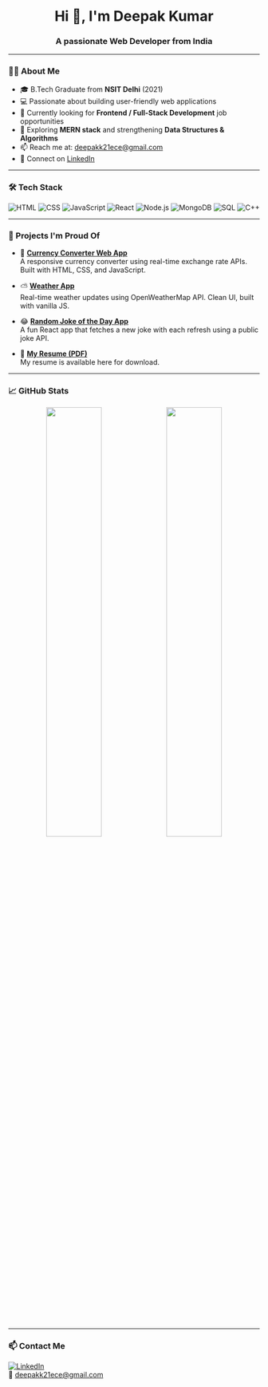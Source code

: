 <h1 align="center">Hi 👋, I'm Deepak Kumar</h1>
<h3 align="center">A passionate Web Developer from India</h3>

---

### 🧑‍🎓 About Me

- 🎓 B.Tech Graduate from **NSIT Delhi** (2021)  
- 💻 Passionate about building user-friendly web applications  
- 🔭 Currently looking for **Frontend / Full-Stack Development** job opportunities  
- 🌱 Exploring **MERN stack** and strengthening **Data Structures & Algorithms**  
- 📫 Reach me at: [deepakk21ece@gmail.com](mailto:deepakk21ece@gmail.com)  
- 🔗 Connect on [LinkedIn](https://www.linkedin.com/in/deepakk21ece/)

---

### 🛠️ Tech Stack

![HTML](https://img.shields.io/badge/HTML5-E34F26?style=flat&logo=html5&logoColor=white)
![CSS](https://img.shields.io/badge/CSS3-1572B6?style=flat&logo=css3&logoColor=white)
![JavaScript](https://img.shields.io/badge/JavaScript-F7DF1E?style=flat&logo=javascript&logoColor=black)
![React](https://img.shields.io/badge/React-61DAFB?style=flat&logo=react&logoColor=black)
![Node.js](https://img.shields.io/badge/Node.js-339933?style=flat&logo=node.js&logoColor=white)
![MongoDB](https://img.shields.io/badge/MongoDB-4EA94B?style=flat&logo=mongodb&logoColor=white)
![SQL](https://img.shields.io/badge/SQL-4479A1?style=flat&logo=mysql&logoColor=white)
![C++](https://img.shields.io/badge/C++-00599C?style=flat&logo=c%2B%2B&logoColor=white)

---

### 🌟 Projects I'm Proud Of

- 💱 [**Currency Converter Web App**](https://github.com/Deepakfrontend/Currency-Converter-Web-Application)  
  A responsive currency converter using real-time exchange rate APIs. Built with HTML, CSS, and JavaScript.

- ⛅ [**Weather App**](https://github.com/Deepakfrontend/weather-app)  
  Real-time weather updates using OpenWeatherMap API. Clean UI, built with vanilla JS.

- 😂 [**Random Joke of the Day App**](https://github.com/Deepakfrontend/RandomJokeDay)  
  A fun React app that fetches a new joke with each refresh using a public joke API.

- 📄 [**My Resume (PDF)**](https://drive.google.com/file/d/1Ka_kTzdWLiSuWclsrBIXxsaaT8e0nTlb/view?usp=sharing)  
  My resume is available here for download.

---

### 📈 GitHub Stats

<p align="center">
  <img src="https://github-readme-stats.vercel.app/api?username=Deepakfrontend&show_icons=true&theme=radical" width="47%" />
  <img src="https://github-readme-streak-stats.herokuapp.com/?user=Deepakfrontend&theme=radical" width="47%" />
</p>

---

### 📫 Contact Me

[![LinkedIn](https://img.shields.io/badge/LinkedIn-Deepak%20Kumar-blue?style=flat&logo=linkedin)](https://www.linkedin.com/in/deepakk21ece/)  
📧 [deepakk21ece@gmail.com](mailto:deepakk21ece@gmail.com)
